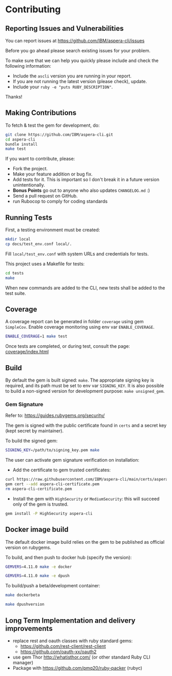 # Contributing

## Reporting Issues and Vulnerabilities

You can report issues at <https://github.com/IBM/aspera-cli/issues>

Before you go ahead please search existing issues for your problem.

To make sure that we can help you quickly please include and check the following information:

- Include the `ascli` version you are running in your report.
- If you are not running the latest version (please check), update.
- Include your `ruby -e "puts RUBY_DESCRIPTION"`.

Thanks!

## Making Contributions

To fetch & test the gem for development, do:

```bash
git clone https://github.com/IBM/aspera-cli.git
cd aspera-cli
bundle install
make test
```

If you want to contribute, please:

- Fork the project.
- Make your feature addition or bug fix.
- Add tests for it. This is important so I don't break it in a future version unintentionally.
- **Bonus Points** go out to anyone who also updates `CHANGELOG.md` :)
- Send a pull request on GitHub.
- run Rubocop to comply for coding standards

## Running Tests

First, a testing environment must be created:

```bash
mkdir local
cp docs/test_env.conf local/.
```

Fill `local/test_env.conf` with system URLs and credentials for tests.

This project uses a Makefile for tests:

```bash
cd tests
make
```

When new commands are added to the CLI, new tests shall be added to the test suite.

## Coverage

A coverage report can be generated in folder `coverage` using gem `SimpleCov`.
Enable coverage monitoring using env var `ENABLE_COVERAGE`.

```bash
ENABLE_COVERAGE=1 make test
```

Once tests are completed, or during test, consult the page: [coverage/index.html](coverage/index.html)

## Build

By default the gem is built signed: `make`.
The appropriate signing key is required, and its path must be set to env var `SIGNING_KEY`.
It is also possible to build a non-signed version for development purpose: `make unsigned_gem`.

### Gem Signature

Refer to: <https://guides.rubygems.org/security/>

The gem is signed with the public certificate found in `certs` and a secret key (kept secret by maintainer).

To build the signed gem:

```bash
SIGNING_KEY=/path/to/signing_key.pem make
```

The user can activate gem signature verification on installation:

- Add the certificate to gem trusted certificates:

```bash
curl https://raw.githubusercontent.com/IBM/aspera-cli/main/certs/aspera-cli-public-cert.pem -so aspera-cli-certificate.pem
gem cert --add aspera-cli-certificate.pem
rm aspera-cli-certificate.pem
```

- Install the gem with `HighSecurity` or `MediumSecurity`: this will succeed only of the gem is trusted.

```bash
gem install -P HighSecurity aspera-cli
```

## Docker image build

The default docker image build relies on the gem to be published as official version on rubygems.

To build, and then push to docker hub (specify the version):

```bash
GEMVERS=4.11.0 make -e docker
```

```bash
GEMVERS=4.11.0 make -e dpush
```

To build/push a beta/development container:

```bash
make dockerbeta
```

```bash
make dpushversion
```

## Long Term Implementation and delivery improvements

- replace rest and oauth classes with ruby standard gems:
  - <https://github.com/rest-client/rest-client>
  - <https://github.com/oauth-xx/oauth2>
- use gem Thor <http://whatisthor.com/> (or other standard Ruby CLI manager)
- Package with <https://github.com/pmq20/ruby-packer> (rubyc)
